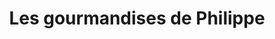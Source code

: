 ---
title: "Les gourmandises de Philippe"
url: /demouville/les-gourmandises-de-philippe/
shop: boulangerie
---